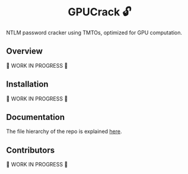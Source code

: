 # <div align="center">GPUCrack 🔓</div>

NTLM password cracker using TMTOs, optimized for GPU computation.

## Overview

🚧 WORK IN PROGRESS 🚧

## Installation

🚧 WORK IN PROGRESS 🚧

## Documentation

The file hierarchy of the repo is explained [here](./doc/file_hierarchy.md).

## Contributors

🚧 WORK IN PROGRESS 🚧
